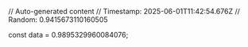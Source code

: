 // Auto-generated content
// Timestamp: 2025-06-01T11:42:54.676Z
// Random: 0.9415673110160505

const data = 0.9895329960084076;